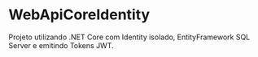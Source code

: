 # WebApiCoreIdentity

Projeto utilizando .NET Core com Identity isolado, EntityFramework SQL Server e emitindo Tokens JWT.
